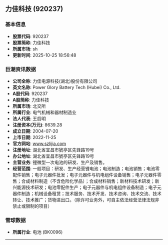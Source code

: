 ## 力佳科技 (920237)

### 基本信息

- **股票代码**: 920237
- **股票简称**: 力佳科技
- **所属市场**: sh
- **更新时间**: 2025-10-25 18:56:48

### 巨潮资讯数据

- **公司全称**: 力佳电源科技(湖北)股份有限公司
- **英文名称**: Power Glory Battery Tech (Hubei) Co., Ltd.
- **A股代码**: 920237
- **A股简称**: 力佳科技
- **所属市场**: 北交所
- **所属行业**: 电气机械和器材制造业
- **法人代表**: 王启明
- **注册资本(万元)**: 8639.28
- **成立日期**: 2004-07-20
- **上市日期**: 2022-11-25
- **官方网站**: www.szlijia.com
- **注册地址**: 湖北省宜昌市猇亭区先锋路19号
- **办公地址**: 湖北省宜昌市猇亭区先锋路19号
- **主营业务**: 锂微型一次电池的研发、生产及销售。
- **经营范围**: 一般项目：研发、生产经营锂电池；电池制造；电池销售；电池零配件销售；电子元器件批发；电子元器件与机电组件设备销售；电子元器件零售；合成材料制造（不含危险化学品）；合成材料销售；新材料技术研发；新兴能源技术研发；电池零配件生产；电子元器件与机电组件设备制造；电子元器件制造；机械设备租赁；技术服务、技术开发、技术咨询、技术交流、技术转让、技术推广；货物进出口。（除许可业务外，可自主依法经营法律法规非禁止或限制的项目）

### 雪球数据

- **所属行业**: 电池 (BK0096)

---